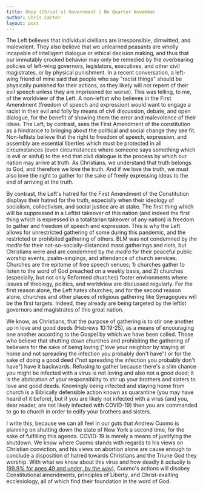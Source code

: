 ```yaml
---
title: Obey (Christ's) Government | No Quarter November
author: Chris Carter
layout: post
---
```


The Left believes that individual civilians are irresponsible, dimwitted, and malevolent. They also believe that we unlearned peasants are wholly incapable of intelligent dialogue or ethical decision making, and thus that our immutably crooked behavior may only be remedied by the overbearing policies of left-wing governors, legislators, executives, and other civil magistrates, or by physical punishment. In a recent conversation, a left-wing friend of mine said that people who say "racist things" should be physically punished for their actions, as they likely will not repent of their evil speech unless they are imprisoned (or worse). This was telling, to me, of the worldview of the Left. A non-leftist who believes in the First Amendment (freedom of speech and expression) would want to engage a racist in their evil and folly by means of civil discussion, debate, and open dialogue, for the benefit of showing them the error and malevolence of their ideas. The Left, by contrast, sees the First Amendment of the constitution as a hindrance to bringing about the political and social change they see fit. Non-leftists believe that the right to freedom of speech, expression, and assembly are essential liberties which must be protected in all circumstances (even circumstances where someone says something which is evil or sinful) to the end that civil dialogue is the process by which our nation may arrive at truth. As Christians, we understand that truth belongs to God, and therefore we love the truth. And if we love the truth, we must also love the right to gather for the sake of freely expressing ideas to the end of arriving at the truth.

By contrast, the Left's hatred for the First Amendment of the Constitution displays their hatred for the truth, especially when their ideology of socialism, collectivism, and social justice are at stake. The first thing which will be suppressed in a Leftist takeover of this nation (and indeed the first thing which is expressed in a totalitarian takeover of any nation) is freedom to gather and freedom of speech and expression. This is why the Left allows for unrestricted gathering of some during this pandemic, and the restricted or prohibited gathering of others. BLM was not condemned by _the media_ for their not-so-socially-distanced mass gatherings and riots, but Christians were and are condemned by _the media_ for their peaceful public worship events, psalm-singings, and attendance of church services. Churches are the epitome of free speech venues; 1) churches gather to listen to the word of God preached on a weekly basis, and 2) churches (especially, but not only Reformed churches) foster environments where issues of theology, politics, and worldview are discussed regularly. For the first reason alone, the Left hates churches, and for the second reason alone, churches and other places of religious gathering like Synagogues will be the first targets. Indeed, they already are being targeted by the leftist governors and magistrates of this great nation.

We know, as Christians, that the purpose of gathering is to stir one another up in love and good deeds (Hebrews 10:19-25), as a means of encouraging one another according to the Gospel by which we have been called. Those who believe that shutting down churches and prohibiting the gathering of believers for the sake of being loving ("love your neighbor by staying at home and not spreading the infection you probably don't have") or for the sake of doing a good deed ("not spreading the infection you probably don't have") have it backwards. Refusing to gather because there's a slim chance you might be infected with a virus is not loving and also not a good deed; it is the abdication of your responsibility to stir up your brothers and sisters to love and good deeds. Knowingly being infected and staying home from church is a Biblically defensible action known as quarantine (you may have heard of it before), but if you are likely not infected with a virus (and you, dear reader, are not likely infected with COVID-19) then you are commanded to go to church in order to edify your brothers and sisters.

I write this, because we can all feel in our guts that Andrew Cuomo is planning on shutting down the state of New York a second time, for the sake of fulfilling this agenda. COVID-19 is merely a means of justifying the shutdown. We know where Cuomo stands with regards to his views on Christian conviction, and his views on abortion alone are cause enough to conclude a disposition of hatred towards Christians and the Triune God they worship. With what we know about this virus and how deadly it _actually_ is ([99.9% for ages 49 and under, by the way](https://www.breitbart.com/politics/2020/09/25/cdc-data-shows-high-virus-survival-rate-99-plus-for-ages-69-and-younger-94-6-for-older/)), Cuomo's actions will disobey Constitutional amendments, principles of Liberty, and Christ-exalting ecclesiology, all of which find their foundation in the word of God.
